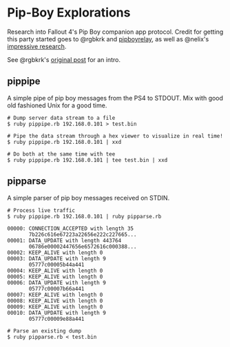 # Pip-Boy Explorations

Research into Fallout 4's Pip Boy companion app protocol. Credit for getting this party started goes to @rgbkrk and [pipboyrelay](https://github.com/rgbkrk/pipboyrelay), as well as @nelix's [impressive research](https://github.com/rgbkrk/pipboyrelay/pull/2).

See @rgbkrk's [original post](https://getcarina.com/blog/fallout-4-service-discovery-and-relay/) for an intro.

## pippipe

A simple pipe of pip boy messages from the PS4 to STDOUT. Mix with good old fashioned Unix for a good time.

```
# Dump server data stream to a file
$ ruby pippipe.rb 192.168.0.101 > test.bin
```

```
# Pipe the data stream through a hex viewer to visualize in real time!
$ ruby pippipe.rb 192.168.0.101 | xxd
```

```
# Do both at the same time with tee
$ ruby pippipe.rb 192.168.0.101 | tee test.bin | xxd
```

## pipparse

A simple parser of pip boy messages received on STDIN.

```
# Process live traffic
$ ruby pippipe.rb 192.168.0.101 | ruby pipparse.rb

00000: CONNECTION_ACCEPTED with length 35
       7b226c616e67223a22656e222c227665...
00001: DATA_UPDATE with length 443764
       06786e00002447656e6572616c000388...
00002: KEEP_ALIVE with length 0
00003: DATA_UPDATE with length 9
       05777c00005b44a441
00004: KEEP_ALIVE with length 0
00005: KEEP_ALIVE with length 0
00006: DATA_UPDATE with length 9
       05777c00007b66a441
00007: KEEP_ALIVE with length 0
00008: KEEP_ALIVE with length 0
00009: KEEP_ALIVE with length 0
00010: DATA_UPDATE with length 9
       05777c00009e88a441
```

```
# Parse an existing dump
$ ruby pipparse.rb < test.bin
```
